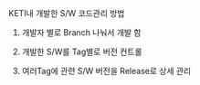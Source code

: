 KETI내 개발한 S/W 코드관리 방법


1) 개발자 별로 Branch 나눠서 개발 함

2) 개발한 S/W를 Tag별로 버전 컨트롤

3) 여러Tag에 관련 S/W 버전을 Release로 상세 관리


